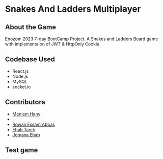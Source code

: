 # Snakes And Ladders Multiplayer

## About the Game

Enozom 2023 7-day BootCamp Project.
A Snakes and Ladders Board game with implementaion of JWT & HttpOnly Cookie.

## Codebase Used

- React.js
- Node.js
- MySQL
- socket.io

## Contributors

- [Meniem Hany](https://github.com/Ghost8345)
- 
- [Rowan Essam Abbas](https://github.com/Rowan-Essam61)
- [Ehab Tarek](https://github.com/Irenaeus-XVI)
- [Jomana Ehab](https://github.com/jomanaehabb)

## Test game
